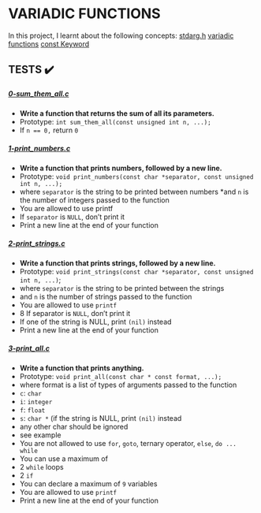 # VARIADIC FUNCTIONS

In this project, I learnt about the following concepts:
[stdarg.h](https://intranet.alxswe.com/rltoken/wLRJdO8pA2-Vb-rF2Y71sA)
[variadic functions](https://www.gnu.org/software/libc/manual/html_node/Variadic-Functions.html)
[const Keyword](https://www.youtube.com/watch?v=1W4oyuOdXv8)

## TESTS :heavy_check_mark:

##### [0-sum_them_all.c](https://github.com/Dalvin984/alx-low_level_programming/blob/master/0x10-variadic_functions/0-sum_them_all.c)
* **Write a function that returns the sum of all its parameters.**
* Prototype: `int sum_them_all(const unsigned int n, ...);`
* If `n == 0,` return `0`

##### [1-print_numbers.c](https://github.com/Dalvin984/alx-low_level_programming/blob/master/0x10-variadic_functions/1-print_numbers.c)
* **Write a function that prints numbers, followed by a new line.**
* Prototype: `void print_numbers(const char *separator, const unsigned int n, ...);`
* where `separator` is the string to be printed between numbers
*and `n` is the number of integers passed to the function
* You are allowed to use printf
* If `separator` is `NULL`, don’t print it
* Print a new line at the end of your function

##### [2-print_strings.c](https://github.com/Dalvin984/alx-low_level_programming/blob/master/0x10-variadic_functions/2-print_strings.c)
* **Write a function that prints strings, followed by a new line.**
* Prototype: `void print_strings(const char *separator, const unsigned int n, ...)`;
* where `separator` is the string to be printed between the strings
* and `n` is the number of strings passed to the function
* You are allowed to use `printf`
* 8 If separator is `NULL`, don’t print it
* If one of the string is NULL, print `(nil)` instead
* Print a new line at the end of your function

##### [3-print_all.c](https://github.com/Dalvin984/alx-low_level_programming/blob/master/0x10-variadic_functions/3-print_all.c)
* **Write a function that prints anything.**
* Prototype: `void print_all(const char * const format, ...);`
* where format is a list of types of arguments passed to the function
 * `c`: `char`
 * `i`: `integer`
 * `f`: `float`
 * `s`: `char *` (if the string is NULL, print `(nil)` instead
 * any other char should be ignored
 * see example
* You are not allowed to use `for`, `goto`, ternary operator, `else`, `do ... while`
* You can use a maximum of
 * 2 `while` loops
 * 2 `if`
* You can declare a maximum of `9` variables
* You are allowed to use `printf`
* Print a new line at the end of your function
